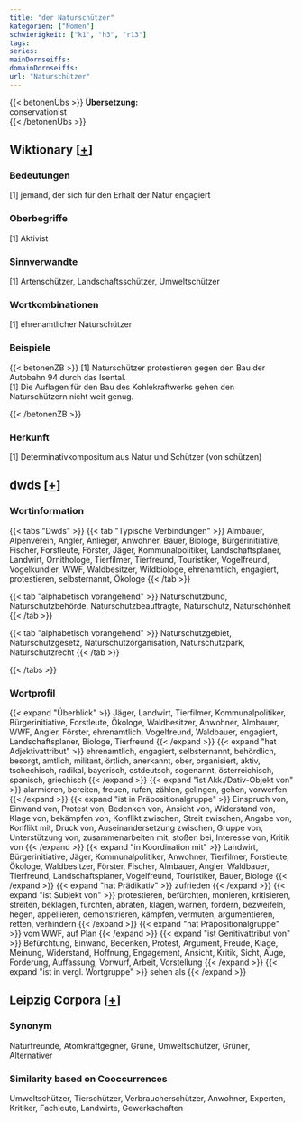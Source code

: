 ```yaml
---
title: "der Naturschützer"
kategorien: ["Nomen"]
schwierigkeit: ["k1", "h3", "r13"]
tags:
series:
mainDornseiffs:
domainDornseiffs:
url: "Naturschützer"
---
```


{{< betonenÜbs >}}
**Übersetzung:**  
conservationist  
{{< /betonenÜbs >}}

## Wiktionary [[+](https://de.wiktionary.org/wiki/Naturschützer)]

### Bedeutungen
[1] jemand, der sich für den Erhalt der Natur engagiert  

### Oberbegriffe
[1] Aktivist  

### Sinnverwandte
[1] Artenschützer, Landschaftsschützer, Umweltschützer  

### Wortkombinationen
[1] ehrenamtlicher Naturschützer  

### Beispiele
{{< betonenZB >}}
[1] Naturschützer protestieren gegen den Bau der Autobahn 94 durch das Isental.  
[1] Die Auflagen für den Bau des Kohlekraftwerks gehen den Naturschützern nicht weit genug.  

{{< /betonenZB >}}
### Herkunft
[1] Determinativkompositum aus Natur und Schützer (von schützen)  



## dwds [[+](https://www.dwds.de/wb/Naturschützer)]

### Wortinformation
{{< tabs "Dwds" >}}
{{< tab "Typische Verbindungen" >}}
Almbauer, Alpenverein, Angler, Anlieger, Anwohner, Bauer, Biologe, Bürgerinitiative, Fischer, Forstleute, Förster, Jäger, Kommunalpolitiker, Landschaftsplaner, Landwirt, Ornithologe, Tierfilmer, Tierfreund, Touristiker, Vogelfreund, Vogelkundler, WWF, Waldbesitzer, Wildbiologe, ehrenamtlich, engagiert, protestieren, selbsternannt, Ökologe
{{< /tab >}}

{{< tab "alphabetisch vorangehend" >}}
Naturschutzbund, Naturschutzbehörde, Naturschutzbeauftragte, Naturschutz, Naturschönheit
{{< /tab >}}

{{< tab "alphabetisch vorangehend" >}}
Naturschutzgebiet, Naturschutzgesetz, Naturschutzorganisation, Naturschutzpark, Naturschutzrecht
{{< /tab >}}

{{< /tabs >}}

### Wortprofil
{{< expand "Überblick" >}} Jäger, Landwirt, Tierfilmer, Kommunalpolitiker, Bürgerinitiative, Forstleute, Ökologe, Waldbesitzer, Anwohner, Almbauer, WWF, Angler, Förster, ehrenamtlich, Vogelfreund, Waldbauer, engagiert, Landschaftsplaner, Biologe, Tierfreund {{< /expand >}}
{{< expand "hat Adjektivattribut" >}} ehrenamtlich, engagiert, selbsternannt, behördlich, besorgt, amtlich, militant, örtlich, anerkannt, ober, organisiert, aktiv, tschechisch, radikal, bayerisch, ostdeutsch, sogenannt, österreichisch, spanisch, griechisch {{< /expand >}}
{{< expand "ist Akk./Dativ-Objekt von" >}} alarmieren, bereiten, freuen, rufen, zählen, gelingen, gehen, vorwerfen {{< /expand >}}
{{< expand "ist in Präpositionalgruppe" >}} Einspruch von, Einwand von, Protest von, Bedenken von, Ansicht von, Widerstand von, Klage von, bekämpfen von, Konflikt zwischen, Streit zwischen, Angabe von, Konflikt mit, Druck von, Auseinandersetzung zwischen, Gruppe von, Unterstützung von, zusammenarbeiten mit, stoßen bei, Interesse von, Kritik von {{< /expand >}}
{{< expand "in Koordination mit" >}} Landwirt, Bürgerinitiative, Jäger, Kommunalpolitiker, Anwohner, Tierfilmer, Forstleute, Ökologe, Waldbesitzer, Förster, Fischer, Almbauer, Angler, Waldbauer, Tierfreund, Landschaftsplaner, Vogelfreund, Touristiker, Bauer, Biologe {{< /expand >}}
{{< expand "hat Prädikativ" >}} zufrieden {{< /expand >}}
{{< expand "ist Subjekt von" >}} protestieren, befürchten, monieren, kritisieren, streiten, beklagen, fürchten, abraten, klagen, warnen, fordern, bezweifeln, hegen, appellieren, demonstrieren, kämpfen, vermuten, argumentieren, retten, verhindern {{< /expand >}}
{{< expand "hat Präpositionalgruppe" >}} vom WWF, auf Plan {{< /expand >}}
{{< expand "ist Genitivattribut von" >}} Befürchtung, Einwand, Bedenken, Protest, Argument, Freude, Klage, Meinung, Widerstand, Hoffnung, Engagement, Ansicht, Kritik, Sicht, Auge, Forderung, Auffassung, Vorwurf, Arbeit, Vorstellung {{< /expand >}}
{{< expand "ist in vergl. Wortgruppe" >}} sehen als {{< /expand >}}

## Leipzig Corpora [[+](https://corpora.uni-leipzig.de/en/res?word=Naturschützer&corpusId=deu_newscrawl-public_2018)]


### Synonym
Naturfreunde, Atomkraftgegner, Grüne, Umweltschützer, Grüner, Alternativer


### Similarity based on Cooccurrences
Umweltschützer, Tierschützer, Verbraucherschützer, Anwohner, Experten, Kritiker, Fachleute, Landwirte, Gewerkschaften

